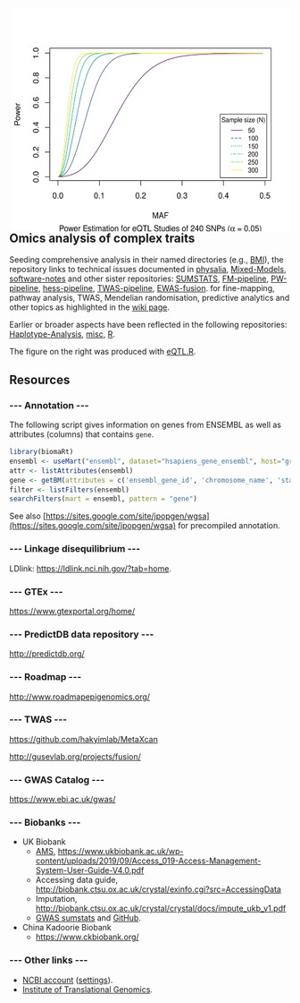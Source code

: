 <img src="eQTL/eQTL.png" height="400" width="500" align="right">

## Omics analysis of complex traits

Seeding comprehensive analysis in their named directories (e.g., [BMI](BMI)), the repository links to technical issues documented in [physalia](https://github.com/jinghuazhao/physalia), [Mixed-Models](https://github.com/jinghuazhao/Mixed-Models), [software-notes](https://github.com/jinghuazhao/software-notes) and other sister repositories: 
[SUMSTATS](https://github.com/jinghuazhao/SUMSTATS),
[FM-pipeline](https://github.com/jinghuazhao/FM-pipeline),
[PW-pipeline](https://github.com/jinghuazhao/PW-pipeline),
[hess-pipeline](https://github.com/jinghuazhao/hess-pipeline),
[TWAS-pipeline](https://github.com/jinghuazhao/TWAS-pipeline),
[EWAS-fusion](https://github.com/jinghuazhao/EWAS-fusion).
for fine-mapping, pathway analysis, TWAS, Mendelian randomisation, predictive analytics and other topics as highlighted in the [wiki page](https://github.com/jinghuazhao/Omics-analysis/wiki).

Earlier or broader aspects have been reflected in the following repositories: [Haplotype-Analysis](https://github.com/jinghuazhao/Haplotype-Analysis), [misc](https://github.com/jinghuazhao/misc), [R](https://github.com/jinghuazhao/R).

The figure on the right was produced with [eQTL.R](eQTL/eQTL.R).

## Resources

### --- Annotation ---

The following script gives information on genes from ENSEMBL as well as attributes (columns) that contains `gene`.
```r
library(biomaRt)
ensembl <- useMart("ensembl", dataset="hsapiens_gene_ensembl", host="grch37.ensembl.org", path="/biomart/martservice")
attr <- listAttributes(ensembl)
gene <- getBM(attributes = c('ensembl_gene_id', 'chromosome_name', 'start_position', 'end_position', 'description', 'hgnc_symbol'), mart = ensembl)
filter <- listFilters(ensembl)
searchFilters(mart = ensembl, pattern = "gene")
```
See also [https://sites.google.com/site/jpopgen/wgsa](https://sites.google.com/site/jpopgen/wgsa) for precompiled annotation.

### --- Linkage disequilibrium ---

LDlink: https://ldlink.nci.nih.gov/?tab=home.

### --- GTEx ---

https://www.gtexportal.org/home/

### --- PredictDB data repository ---

http://predictdb.org/

### --- Roadmap ---

http://www.roadmapepigenomics.org/

### --- TWAS ---

https://github.com/hakyimlab/MetaXcan

http://gusevlab.org/projects/fusion/

### --- GWAS Catalog ---

https://www.ebi.ac.uk/gwas/

### --- Biobanks ---

* UK Biobank
  * [AMS](http://amsportal.ukbiobank.ac.uk/), https://www.ukbiobank.ac.uk/wp-content/uploads/2019/09/Access_019-Access-Management-System-User-Guide-V4.0.pdf
  * Accessing data guide, http://biobank.ctsu.ox.ac.uk/crystal/exinfo.cgi?src=AccessingData
  * Imputation, http://biobank.ctsu.ox.ac.uk/crystal/crystal/docs/impute_ukb_v1.pdf
  * [GWAS sumstats](http://www.nealelab.is/blog/2019/9/16/biomarkers-gwas-results) and [GitHub](https://github.com/Nealelab/UK_Biobank_GWAS).
* China Kadoorie Biobank
  * https://www.ckbiobank.org/

### --- Other links ---

* [NCBI account](https://www.ncbi.nlm.nih.gov/myncbi/) ([settings](https://www.ncbi.nlm.nih.gov/account/settings/)).
* [Institute of Translational Genomics](https://github.com/hmgu-itg).
